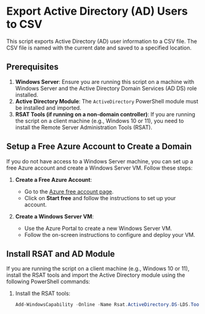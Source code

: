 # Export Active Directory (AD) Users to CSV

This script exports Active Directory (AD) user information to a CSV file. The CSV file is named with the current date and saved to a specified location.

## Prerequisites

1. **Windows Server**: Ensure you are running this script on a machine with Windows Server and the Active Directory Domain Services (AD DS) role installed.
2. **Active Directory Module**: The `ActiveDirectory` PowerShell module must be installed and imported.
3. **RSAT Tools (if running on a non-domain controller)**: If you are running the script on a client machine (e.g., Windows 10 or 11), you need to install the Remote Server Administration Tools (RSAT).

## Setup a Free Azure Account to Create a Domain

If you do not have access to a Windows Server machine, you can set up a free Azure account and create a Windows Server VM. Follow these steps:

1. **Create a Free Azure Account**:
   - Go to the [Azure free account page](https://azure.microsoft.com/free/).
   - Click on **Start free** and follow the instructions to set up your account.

2. **Create a Windows Server VM**:
   - Use the Azure Portal to create a new Windows Server VM.
   - Follow the on-screen instructions to configure and deploy your VM.

## Install RSAT and AD Module

If you are running the script on a client machine (e.g., Windows 10 or 11), install the RSAT tools and import the Active Directory module using the following PowerShell commands:

1. Install the RSAT tools:
   ```powershell
   Add-WindowsCapability -Online -Name Rsat.ActiveDirectory.DS-LDS.Tools~~~~0.0.1.0
